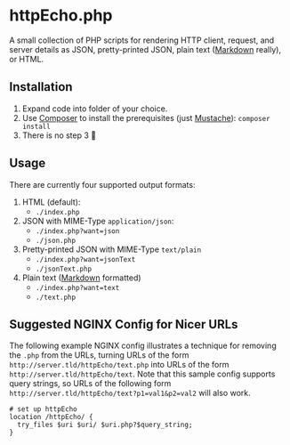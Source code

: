 # httpEcho.php

A small collection of PHP scripts for rendering HTTP client, request, and server details as JSON, pretty-printed JSON, plain text ([Markdown](https://en.wikipedia.org/wiki/Markdown) really), or HTML.

## Installation

1. Expand code into folder of your choice.
2. Use [Composer](https://getcomposer.org/) to install the prerequisites (just [Mustache](https://github.com/bobthecow/mustache.php/wiki)):
   `composer install`
3. There is no step 3 🙂

## Usage

There are currently four supported output formats:
1. HTML (default):
   * `./index.php`
2. JSON with MIME-Type `application/json`:
   * `./index.php?want=json`
   * `./json.php`
3. Pretty-printed JSON with MIME-Type `text/plain`
   * `./index.php?want=jsonText`
   * `./jsonText.php`
4. Plain text ([Markdown](https://en.wikipedia.org/wiki/Markdown) formatted)
   * `./index.php?want=text`
   * `./text.php`
   
## Suggested NGINX Config for Nicer URLs

The following example NGINX config illustrates a technique for removing the `.php` from the URLs, turning URLs of the form `http://server.tld/httpEcho/text.php` into URLs of the form `http://server.tld/httpEcho/text`.
Note that this sample config supports query strings, so URLs of the following form `http://server.tld/httpEcho/text?p1=val1&p2=val2` will also work.

```
# set up httpEcho
location /httpEcho/ {
  try_files $uri $uri/ $uri.php?$query_string;
}
```